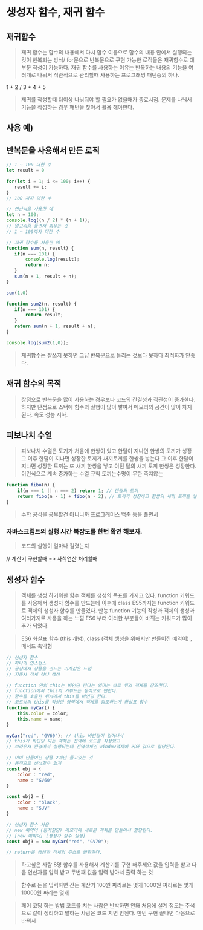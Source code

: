 # 생성자 함수, 재귀 함수

## 재귀함수
> 재귀 함수는 함수의 내용에서 다시 함수 이름으로 함수의 내용 안에서 실행되는 것이 반복되는 방식/
> for문으로 반복문으로 구현 가능한 로직들은 재귀함수로 대부분 작성이 가능하다.
> 재귀 함수를 사용하는 이유는 반복하는 내용의 기능을 여러개로 나눠서 직관적으로 관리할때
> 사용하는 프로그래밍 패턴중의 하나.

 1 + 2 / 3 * 4 + 5

 > 재귀를 작성할때 더이상 나눠줘야 할 필요가 없을때가 종료시점.
 > 문제를 나눠서 기능을 작성하는 경우 패턴을 찾아서 활용 해야한다.

 ## 사용 예)

 ## 반복문을 사용해서 만든 로직

 ```js
 // 1 ~ 100 더한 수
 let result = 0

 for(let i = 1; i <= 100; i++) {
    result += i;
 }
 // 100 까지 더한 수
 
 // 연산식을 사용한 예
 let n = 100;
 console.log((n / 2) * (n + 1));
 // 알고리즘 풀면서 외우는 것
 // 1 ~ 100까지 더한 수

 // 재귀 함수를 사용한 예
 function sum(n, result) {
    if(n === 101) {
        console.log(result);
        return n;
    }
    sum(n + 1, result + n);
 }

 sum(1,0)

 function sum2(n, result) {
    if(n === 101) {
        return result;
    }
    return sum(n + 1, result + n);
 }

 console.log(sum2(1,0));
 ```

> 재귀함수는 잘쓰지 못하면 그냥 반복문으로 돌리는 것보다 못하다 최적화가 안좋다.

## 재귀 함수의 목적
> 장점으로 반복문을 많이 사용하는 경우보다 코드의 간결성과 직관성이 증가한다.
> 하지만 단점으로 스택에 함수의 실행이 많이 쌓여서 메모리의 공간이 많이 차지된다. 속도 성능 저하.


## 피보나치 수열
> 피보나치 수열은 토기가 처음에 한쌍이 있고
> 한달이 지나면 한쌍의 토끼가 성장
> 그 이후 한달이 지나면 성장한 토끼가 새끼토끼를 한쌍을 낳는다
> 그 이후 한달이 지나면 성장한 토끼는 또 새끼 한쌍을 낳고 이전 달의 새끼 토끼 한쌍은 성장한다.
> 이런식으로 계속 증가하는 수열
> 규칙 토끼는수명이 무한 죽지않는

```js
function fibo(n) {
    if(n === 1 || n === 2) return 1; // 한쌍의 토끼
    return fibo(n - 1) + fibo(n - 2); // 토끼가 성장하고 한쌍의 새끼 토끼를 낳는 값을 구하기 위해서.
}
```

> 수학 공식을 공부할건 아니니까 프로그래머스 백준 등을 풀면서

### 자바스크립트의 실행 시간 복잡도를 한번 확인 해보자.
> 코드의 실행이 얼마나 걸렸는지 


// 계산기 구현할때 => 사칙연산 처리할때


## 생성자 함수
> 객체를 생성 하기위한 함수
> 객체를 생성의 목표를 가지고 있다.
> function 키워드를 사용해서 생성자 함수를 만드는데 이후에 class
> ES5까지는 function 키워드로 객체의 생성자 함수를 만들었다.
> 만능 function 기능의 작성과 객체의 생성과 여러가지로 사용을 하는 느낌
> ES6 부터 이러한 부분들이 바뀌는 키워드가 많이 추가 되었다.


> ES6
> 화살표 함수 (this 개념), class (객체 생성을 위해서만 만들어진 예약어) , 메서드 축약형  
```js
// 생성자 함수
// 하나의 인스턴스
// 공장에서 상품을 만드는 기계같은 느낌
// 자동차 객체 하나 생성

// function 안의 this는 바인딩 한다는 의미는 바로 위의 객체를 참조한다.
// function에서 this의 키워드는 동적으로 변한다.
// 함수를 호출한 위치에서 this를 바인딩 한다.
// 코드상의 this를 작성한 영역에서 객체를 참조하는게 화살표 함수
function myCar() {
    this.color = color;
    this.name = name;
}

myCar("red", "GV60"); // this 바인딩이 일어나서 
// this가 바인딩 되는 객체는 전역에 코드를 작성했고
// 브라우저 환경에서 실행되는데 전역객체인 window객체에 키와 값으로 할당된다.

// 이미 만들어진 상품 2개만 들고있는 것
// 동적으로 생성할수 없지
const obj = {
    color : "red",
    name : "GV60"
}

const obj2 = {
    color : "black",
    name : "SUV"
}

// 생성자 함수 사용
// new 예약어 (동적할당) 메모리에 새로운 객체를 만들어서 할당한다.
// [new 예약어] [생성자 함수 실행]
const obj3 = new myCar("red", "GV70");

// return을 생성한 객체의 주소를 반환한다.

```

> 하고싶은 사람 8명
> 함수를 사용해서 계산기를 구현 해주세요
> 값을 입력을 받고 다음 연산자를 입력 받고 두번째 값을 입력 받아서 출력 하는 것

> 함수로
> 돈을 입력하면 잔돈 계산기 100원 짜리로는 몇개 1000원 짜리로는 몇개 10000원 짜리는 몇개 

> 페어 코딩 하는 방법
> 코드를 치는 사람은 반박하면 안돼 처음에 설계 정도는 주석으로 같이 정리하고
> 말하는 사람은 코드 치면 안된다.
> 한번 구현 끝나면 다음으로 바꿔서 
